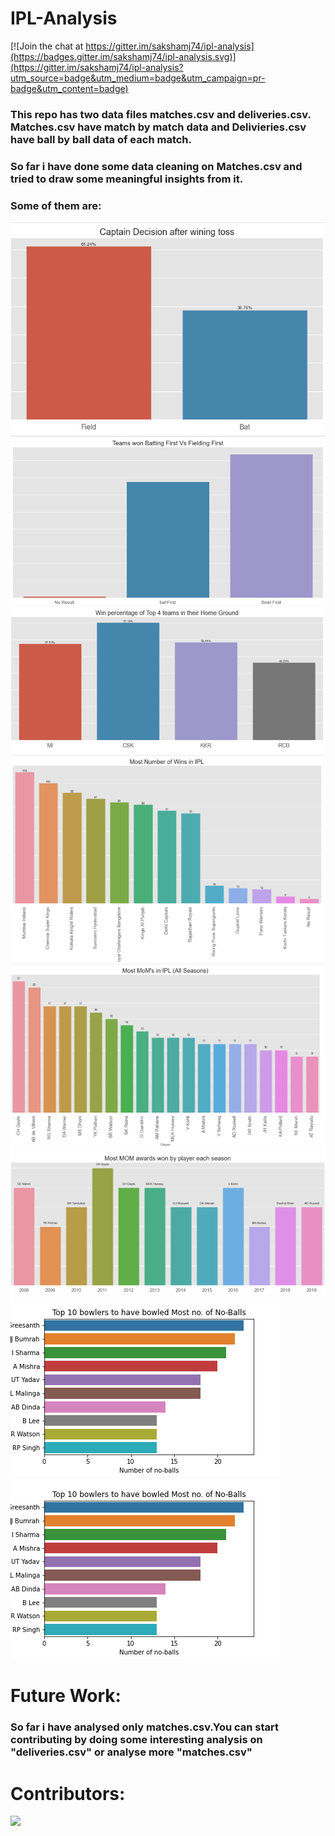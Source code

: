# IPL-Analysis

[![Join the chat at https://gitter.im/sakshamj74/ipl-analysis](https://badges.gitter.im/sakshamj74/ipl-analysis.svg)](https://gitter.im/sakshamj74/ipl-analysis?utm_source=badge&utm_medium=badge&utm_campaign=pr-badge&utm_content=badge)

### This repo has two data files matches.csv and deliveries.csv. Matches.csv have match by match data and Delivieries.csv have ball by ball data of each match.
### So far i have done some data cleaning on Matches.csv and tried to draw some meaningful insights from it.
### Some of them are:
![Screenshot](screenshots/ss1.PNG)
![Screenshot](screenshots/ss2.PNG)
![Screenshot](screenshots/ss3.PNG)
![Screenshot](screenshots/ss4.PNG)
![Screenshot](screenshots/ss5.PNG)
![Screenshot](screenshots/ss6.PNG)
![Screenshot](screenshots/ss7.png)
![Screenshot](screenshots/ss8.png)


# Future Work:
### So far i have analysed only matches.csv.You can start contributing by doing some interesting analysis on "deliveries.csv" or analyse more "matches.csv" 

# Contributors: 
<a href="https://github.com/sakshamj74/IPL-Analysis/graphs/contributors">
  <img src="https://contrib.rocks/image?repo=sakshamj74/IPL-Analysis" />
</a>
